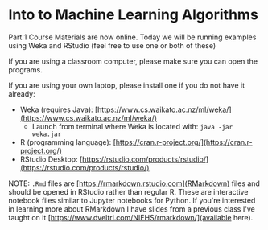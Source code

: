 # Into to Machine Learning Algorithms

Part 1 Course Materials are now online. Today we will be running examples using Weka and RStudio (feel free to use one or both of these)

If you are using a classroom computer, please make sure you can open the programs.

If you are using your own laptop, please install one if you do not have it already:

* Weka (requires Java): [https://www.cs.waikato.ac.nz/ml/weka/](https://www.cs.waikato.ac.nz/ml/weka/)
  + Launch from terminal where Weka is located with: `java -jar weka.jar`
* R (programming language): [https://cran.r-project.org/](https://cran.r-project.org/)
* RStudio Desktop: [https://rstudio.com/products/rstudio/](https://rstudio.com/products/rstudio/)

NOTE: `.Rmd` files are [https://rmarkdown.rstudio.com](RMarkdown) files and should be opened in RStudio rather than regular R. These are interactive notebook files similar to Jupyter notebooks for Python. If you're interested in learning more about RMarkdown I have slides from a previous class I've taught on it [https://www.dveltri.com/NIEHS/rmarkdown/](available here).
